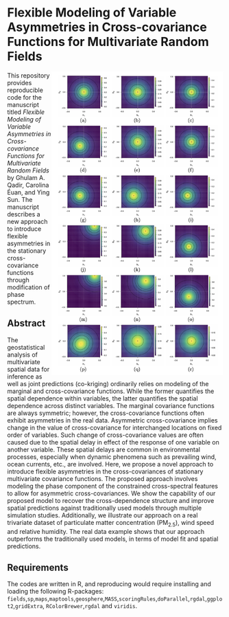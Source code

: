 # Flexible Modeling of Variable Asymmetries in Cross-covariance Functions for Multivariate Random Fields
<img align="right" src="https://github.com/ghulamabdul/Asymm_cross_cov/blob/master/promoimage.asym.png" alt="drawing" width="400"/>


This repository provides reproducible code for the manuscript titled *Flexible Modeling of Variable Asymmetries in Cross-covariance Functions for Multivariate Random Fields* by Ghulam A. Qadir, Carolina Éuan, and Ying Sun. The manuscript describes a new approach to introduce flexible asymmetries in the stationary cross-covariance functions through modification of phase spectrum.

## Abstract

The geostatistical analysis of multivariate spatial data for inference as well as joint predictions (co-kriging) ordinarily relies on modeling of the marginal and cross-covariance functions. While the former quantifies the spatial dependence within variables, the latter quantifies the spatial dependence across distinct variables. 
The marginal covariance functions are always symmetric; however, the cross-covariance functions often exhibit asymmetries in the real data. Asymmetric cross-covariance implies change in the value of cross-covariance for interchanged locations on fixed order of variables. Such change of cross-covariance values are often caused due to the spatial delay in effect of the response of one variable on another variable. These spatial delays are common in environmental processes, especially when dynamic phenomena such as prevailing wind, ocean currents, etc., are involved.  Here, we propose a novel approach to introduce flexible asymmetries in the cross-covariances of stationary multivariate covariance functions. The proposed approach involves modeling the phase component of the constrained cross-spectral features to allow for asymmetric cross-covariances. We show the capability of our proposed model to recover the cross-dependence structure and improve spatial predictions against traditionally used models through multiple simulation studies. Additionally, we illustrate our approach on a real trivariate dataset of particulate matter concentration (PM<sub>2.5</sub>), wind speed and relative humidity. The real data example shows that our approach outperforms the traditionally used models, in terms of model fit and spatial predictions.
## Requirements

The codes are written in R, and reproducing would require installing and loading the following R-packages: `fields`,`sp`,`maps`,`maptools`,`geosphere`,`MASS`,`scoringRules`,`doParallel`,`rgdal`,`ggplot2`,`gridExtra`, `RColorBrewer`,`rgdal` and `viridis`. 

##
